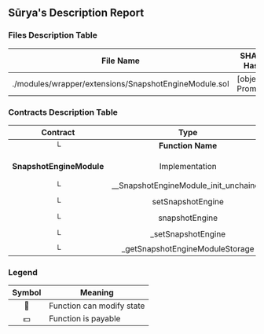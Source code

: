 ## Sūrya's Description Report

### Files Description Table


|  File Name  |  SHA-1 Hash  |
|-------------|--------------|
| ./modules/wrapper/extensions/SnapshotEngineModule.sol | [object Promise] |


### Contracts Description Table


|  Contract  |         Type        |       Bases      |                  |                 |
|:----------:|:-------------------:|:----------------:|:----------------:|:---------------:|
|     └      |  **Function Name**  |  **Visibility**  |  **Mutability**  |  **Modifiers**  |
||||||
| **SnapshotEngineModule** | Implementation | AccessControlUpgradeable, ISnapshotEngineModule |||
| └ | __SnapshotEngineModule_init_unchained | Internal 🔒 | 🛑  | onlyInitializing |
| └ | setSnapshotEngine | External ❗️ | 🛑  | onlyRole |
| └ | snapshotEngine | Public ❗️ |   |NO❗️ |
| └ | _setSnapshotEngine | Internal 🔒 | 🛑  | |
| └ | _getSnapshotEngineModuleStorage | Private 🔐 |   | |


### Legend

|  Symbol  |  Meaning  |
|:--------:|-----------|
|    🛑    | Function can modify state |
|    💵    | Function is payable |
